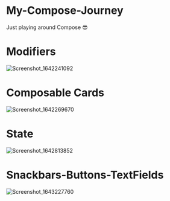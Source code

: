 # My-Compose-Journey
Just playing around Compose 😎

# Modifiers
![Screenshot_1642241092](https://user-images.githubusercontent.com/56683410/149618097-12c508a0-90aa-433b-a414-926dcc1511cf.png)

# Composable Cards
![Screenshot_1642269670](https://user-images.githubusercontent.com/56683410/149632681-a84b2d61-e7df-4e14-87e4-e72304e714e9.png)

# State 
![Screenshot_1642813852](https://user-images.githubusercontent.com/56683410/150618756-e547c850-3e45-4fd5-b6f6-5d273e879515.png)

# Snackbars-Buttons-TextFields
![Screenshot_1643227760](https://user-images.githubusercontent.com/56683410/151331581-4a6b4be3-8659-47da-a684-ee123bbca137.png)

